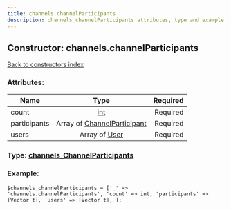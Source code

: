 ```yaml
---
title: channels.channelParticipants
description: channels_channelParticipants attributes, type and example
---
```

## Constructor: channels.channelParticipants  
[Back to constructors index](index.md)



### Attributes:

| Name     |    Type       | Required |
|----------|:-------------:|---------:|
|count|[int](../types/int.md) | Required|
|participants|Array of [ChannelParticipant](../types/ChannelParticipant.md) | Required|
|users|Array of [User](../types/User.md) | Required|



### Type: [channels\_ChannelParticipants](../types/channels_ChannelParticipants.md)


### Example:

```
$channels_channelParticipants = ['_' => 'channels.channelParticipants', 'count' => int, 'participants' => [Vector t], 'users' => [Vector t], ];
```  

